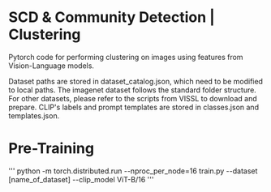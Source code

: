 # SCD & Community Detection | Clustering
Pytorch code for performing clustering on images using features from Vision-Language models. 

Dataset paths are stored in dataset_catalog.json, which need to be modified to local paths. The imagenet dataset follows the standard folder structure. For other datasets, please refer to the scripts from VISSL to download and prepare. CLIP's labels and prompt templates are stored in classes.json and templates.json.

# Pre-Training 
'''
python -m torch.distributed.run --nproc_per_node=16 train.py --dataset [name_of_dataset] --clip_model ViT-B/16 
'''
